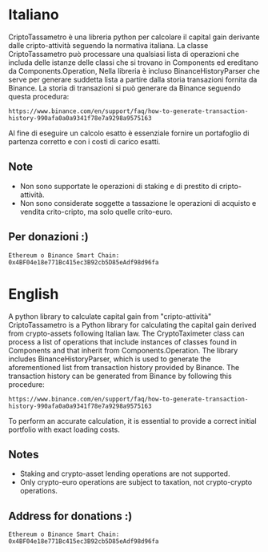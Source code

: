 # Italiano
CriptoTassametro è una libreria python per calcolare il capital gain derivante dalle cripto-attività seguendo la normativa italiana.
La classe CriptoTassametro può processare una qualsiasi lista di operazioni che includa delle istanze delle classi che si trovano in Components ed ereditano da Components.Operation,
Nella libreria è incluso BinanceHistoryParser che serve per generare suddetta lista a partire dalla storia transazioni fornita da Binance.
La storia di transazioni si può generare da Binance seguendo questa procedura: 
```
https://www.binance.com/en/support/faq/how-to-generate-transaction-history-990afa0a0a9341f78e7a9298a9575163
```
Al fine di eseguire un calcolo esatto è essenziale fornire un portafoglio di partenza corretto e con i costi di carico esatti.
## Note
- Non sono supportate le operazioni di staking e di prestito di cripto-attività.
- Non sono considerate soggette a tassazione le operazioni di acquisto e vendita crito-cripto, ma solo quelle crito-euro.

## Per donazioni :)
```
Ethereum o Binance Smart Chain: 0x4BF04e18e771Bc415ec3B92cb5D85eAdf98d96fa
```

# English
A python library to calculate capital gain from "cripto-attività" 
CriptoTassametro is a Python library for calculating the capital gain derived from crypto-assets following Italian law.
The CryptoTaximeter class can process a list of operations that include instances of classes found in Components and that inherit from Components.Operation.
The library includes BinanceHistoryParser, which is used to generate the aforementioned list from transaction history provided by Binance.
The transaction history can be generated from Binance by following this procedure:
```
https://www.binance.com/en/support/faq/how-to-generate-transaction-history-990afa0a0a9341f78e7a9298a9575163
```
To perform an accurate calculation, it is essential to provide a correct initial portfolio with exact loading costs.
## Notes
- Staking and crypto-asset lending operations are not supported.
- Only crypto-euro operations are subject to taxation, not crypto-crypto operations.


## Address for donations :)
```
Ethereum o Binance Smart Chain: 0x4BF04e18e771Bc415ec3B92cb5D85eAdf98d96fa
```
 